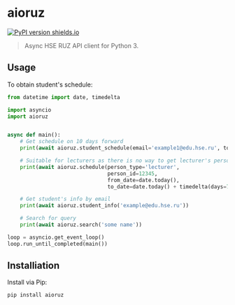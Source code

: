 # aioruz
[![PyPI version shields.io](https://img.shields.io/pypi/v/aioruz.svg)](https://pypi.org/project/aioruz/)
> Async HSE RUZ API client for Python 3.
## Usage
To obtain student's schedule:

```python
from datetime import date, timedelta

import asyncio
import aioruz


async def main():
    # Get schedule on 10 days forward
    print(await aioruz.student_schedule(email='example1@edu.hse.ru', to_date=10))  

    # Suitable for lecturers as there is no way to get lecturer's person_id by email
    print(await aioruz.schedule(person_type='lecturer',
                                person_id=12345,
                                from_date=date.today(),
                                to_date=date.today() + timedelta(days=7))

    # Get student's info by email
    print(await aioruz.student_info('example@edu.hse.ru'))

    # Search for query
    print(await aioruz.search('some name'))

loop = asyncio.get_event_loop()
loop.run_until_completed(main())
```
## Installiation
Install via Pip:

```bash
pip install aioruz
```
